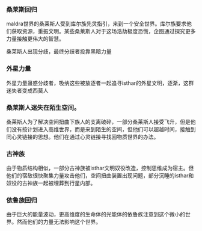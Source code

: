 ### 桑莱斯回归
maldra世界的桑莱斯人受到库尔族先灵指引，来到一个安全世界。库尔族要求他们获取资源，重振文明。某些桑莱斯人对于这场浩劫极度恐慌，企图通过探究更多力量接触更伟大的智慧。

桑莱斯人出现分歧，最终分歧者投靠黑暗力量

### 外星力量

外星力量蛊惑分歧者，吸纳这些被放逐者一起追寻isthar的外星文明，逐渐，这群迷失者变成西莫人

### 桑莱斯人迷失在陌生空间。

桑莱斯人为了解决空间扭曲下族人的支离破碎，一部分桑莱斯人接受飞升，但是他们没有按计划进入高维世界，而是来到陌生的空间，但他们可以超越时间，接触到同心灵链接的思想。他们在通过心灵链接寻找回物质世界的办法。

### 古神族

由于物质结构相似，一部分古神族被isthar文明奴役改造，控制思维成为宿主。但他们的宿敌很快聚集力量攻击他们，空间扭曲装置出现问题，部分沉睡的isthar和奴役的古神族一起被埋葬到行星内部。

### 依鲁族回归

由于巨大的能量波动，更高维度的生命体的光能体的依鲁族注意到这个微小的世界。然而他们的力量无法影响这个世界。